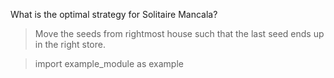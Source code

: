 What is the optimal strategy for Solitaire Mancala?  
> Move the seeds from rightmost house such that the last seed ends up in the right store.

> import example_module as example
